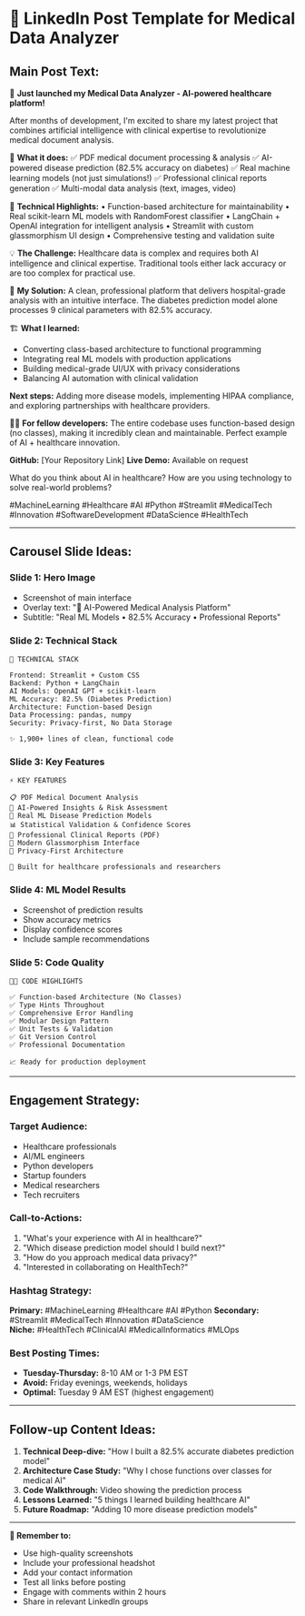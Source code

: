 # 🚀 LinkedIn Post Template for Medical Data Analyzer

## **Main Post Text:**

🏥 **Just launched my Medical Data Analyzer - AI-powered healthcare platform!**

After months of development, I'm excited to share my latest project that combines artificial intelligence with clinical expertise to revolutionize medical document analysis.

🌟 **What it does:**
✅ PDF medical document processing & analysis
✅ AI-powered disease prediction (82.5% accuracy on diabetes)
✅ Real machine learning models (not just simulations!)
✅ Professional clinical reports generation
✅ Multi-modal data analysis (text, images, video)

🔬 **Technical Highlights:**
• Function-based architecture for maintainability
• Real scikit-learn ML models with RandomForest classifier
• LangChain + OpenAI integration for intelligent analysis
• Streamlit with custom glassmorphism UI design
• Comprehensive testing and validation suite

💡 **The Challenge:** Healthcare data is complex and requires both AI intelligence and clinical expertise. Traditional tools either lack accuracy or are too complex for practical use.

🎯 **My Solution:** A clean, professional platform that delivers hospital-grade analysis with an intuitive interface. The diabetes prediction model alone processes 9 clinical parameters with 82.5% accuracy.

🏗️ **What I learned:**
- Converting class-based architecture to functional programming
- Integrating real ML models with production applications  
- Building medical-grade UI/UX with privacy considerations
- Balancing AI automation with clinical validation

**Next steps:** Adding more disease models, implementing HIPAA compliance, and exploring partnerships with healthcare providers.

👨‍💻 **For fellow developers:** The entire codebase uses function-based design (no classes), making it incredibly clean and maintainable. Perfect example of AI + healthcare innovation.

**GitHub:** [Your Repository Link]
**Live Demo:** Available on request

What do you think about AI in healthcare? How are you using technology to solve real-world problems? 

#MachineLearning #Healthcare #AI #Python #Streamlit #MedicalTech #Innovation #SoftwareDevelopment #DataScience #HealthTech

---

## **Carousel Slide Ideas:**

### **Slide 1: Hero Image**
- Screenshot of main interface
- Overlay text: "🏥 AI-Powered Medical Analysis Platform"
- Subtitle: "Real ML Models • 82.5% Accuracy • Professional Reports"

### **Slide 2: Technical Stack**
```
🔧 TECHNICAL STACK

Frontend: Streamlit + Custom CSS
Backend: Python + LangChain  
AI Models: OpenAI GPT + scikit-learn
ML Accuracy: 82.5% (Diabetes Prediction)
Architecture: Function-based Design
Data Processing: pandas, numpy
Security: Privacy-first, No Data Storage

✨ 1,900+ lines of clean, functional code
```

### **Slide 3: Key Features**
```
⚡ KEY FEATURES

📋 PDF Medical Document Analysis
🤖 AI-Powered Insights & Risk Assessment  
🔬 Real ML Disease Prediction Models
📊 Statistical Validation & Confidence Scores
📄 Professional Clinical Reports (PDF)
🎨 Modern Glassmorphism Interface
🔐 Privacy-First Architecture

🚀 Built for healthcare professionals and researchers
```

### **Slide 4: ML Model Results**
- Screenshot of prediction results
- Show accuracy metrics
- Display confidence scores
- Include sample recommendations

### **Slide 5: Code Quality**
```
👨‍💻 CODE HIGHLIGHTS

✅ Function-based Architecture (No Classes)
✅ Type Hints Throughout
✅ Comprehensive Error Handling  
✅ Modular Design Pattern
✅ Unit Tests & Validation
✅ Git Version Control
✅ Professional Documentation

📈 Ready for production deployment
```

---

## **Engagement Strategy:**

### **Target Audience:**
- Healthcare professionals
- AI/ML engineers  
- Python developers
- Startup founders
- Medical researchers
- Tech recruiters

### **Call-to-Actions:**
1. "What's your experience with AI in healthcare?"
2. "Which disease prediction model should I build next?"
3. "How do you approach medical data privacy?"
4. "Interested in collaborating on HealthTech?"

### **Hashtag Strategy:**
**Primary:** #MachineLearning #Healthcare #AI #Python
**Secondary:** #Streamlit #MedicalTech #Innovation #DataScience  
**Niche:** #HealthTech #ClinicalAI #MedicalInformatics #MLOps

### **Best Posting Times:**
- **Tuesday-Thursday:** 8-10 AM or 1-3 PM EST
- **Avoid:** Friday evenings, weekends, holidays
- **Optimal:** Tuesday 9 AM EST (highest engagement)

---

## **Follow-up Content Ideas:**

1. **Technical Deep-dive:** "How I built a 82.5% accurate diabetes prediction model"
2. **Architecture Case Study:** "Why I chose functions over classes for medical AI"
3. **Code Walkthrough:** Video showing the prediction process
4. **Lessons Learned:** "5 things I learned building healthcare AI"
5. **Future Roadmap:** "Adding 10 more disease prediction models"

---

**📸 Remember to:**
- Use high-quality screenshots
- Include your professional headshot
- Add your contact information
- Test all links before posting
- Engage with comments within 2 hours
- Share in relevant LinkedIn groups
